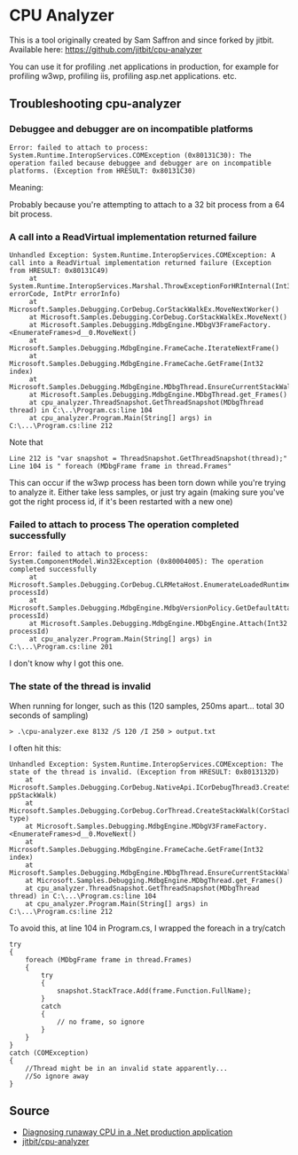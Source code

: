 # CPU Analyzer

This is a tool originally created by Sam Saffron and since forked by jitbit. Available here: <https://github.com/jitbit/cpu-analyzer>

You can use it for profiling .net applications in production, for example for profiling w3wp, profiling iis, profiling asp.net applications. etc.


## Troubleshooting cpu-analyzer


### Debuggee and debugger are on incompatible platforms

	Error: failed to attach to process: System.Runtime.InteropServices.COMException (0x80131C30): The operation failed because debuggee and debugger are on incompatible platforms. (Exception from HRESULT: 0x80131C30)

Meaning:

Probably because you're attempting to attach to a 32 bit process from a 64 bit process.



### A call into a ReadVirtual implementation returned failure

	Unhandled Exception: System.Runtime.InteropServices.COMException: A call into a ReadVirtual implementation returned failure (Exception from HRESULT: 0x80131C49)
		 at System.Runtime.InteropServices.Marshal.ThrowExceptionForHRInternal(Int32 errorCode, IntPtr errorInfo)
		 at Microsoft.Samples.Debugging.CorDebug.CorStackWalkEx.MoveNextWorker()
		 at Microsoft.Samples.Debugging.CorDebug.CorStackWalkEx.MoveNext()
		 at Microsoft.Samples.Debugging.MdbgEngine.MDbgV3FrameFactory.<EnumerateFrames>d__0.MoveNext()
		 at Microsoft.Samples.Debugging.MdbgEngine.FrameCache.IterateNextFrame()
		 at Microsoft.Samples.Debugging.MdbgEngine.FrameCache.GetFrame(Int32 index)
		 at Microsoft.Samples.Debugging.MdbgEngine.MDbgThread.EnsureCurrentStackWalker()
		 at Microsoft.Samples.Debugging.MdbgEngine.MDbgThread.get_Frames()
		 at cpu_analyzer.ThreadSnapshot.GetThreadSnapshot(MDbgThread thread) in C:\..\Program.cs:line 104
		 at cpu_analyzer.Program.Main(String[] args) in C:\...\Program.cs:line 212

Note that

	Line 212 is "var snapshot = ThreadSnapshot.GetThreadSnapshot(thread);"
	Line 104 is " foreach (MDbgFrame frame in thread.Frames"


This can occur if the w3wp process has been torn down while you're trying to analyze it. Either take less samples, or just try again (making sure you've got the right process id, if it's been restarted with a new one)


### Failed to attach to process The operation completed successfully


	Error: failed to attach to process: System.ComponentModel.Win32Exception (0x80004005): The operation completed successfully
		 at Microsoft.Samples.Debugging.CorDebug.CLRMetaHost.EnumerateLoadedRuntimes(Int32 processId)
		 at Microsoft.Samples.Debugging.MdbgEngine.MdbgVersionPolicy.GetDefaultAttachVersion(Int32 processId)
		 at Microsoft.Samples.Debugging.MdbgEngine.MDbgEngine.Attach(Int32 processId)
		 at cpu_analyzer.Program.Main(String[] args) in C:\...\Program.cs:line 201

I don't know why I got this one.


### The state of the thread is invalid

When running for longer, such as this (120 samples, 250ms apart... total 30 seconds of sampling)

	> .\cpu-analyzer.exe 8132 /S 120 /I 250 > output.txt

I often hit this:

	Unhandled Exception: System.Runtime.InteropServices.COMException: The state of the thread is invalid. (Exception from HRESULT: 0x8013132D)
		at Microsoft.Samples.Debugging.CorDebug.NativeApi.ICorDebugThread3.CreateStackWalk(ICorDebugStackWalk& ppStackWalk)
		at Microsoft.Samples.Debugging.CorDebug.CorThread.CreateStackWalk(CorStackWalkType type)
		at Microsoft.Samples.Debugging.MdbgEngine.MDbgV3FrameFactory.<EnumerateFrames>d__0.MoveNext()
		at Microsoft.Samples.Debugging.MdbgEngine.FrameCache.GetFrame(Int32 index)
		at Microsoft.Samples.Debugging.MdbgEngine.MDbgThread.EnsureCurrentStackWalker()
		at Microsoft.Samples.Debugging.MdbgEngine.MDbgThread.get_Frames()
		at cpu_analyzer.ThreadSnapshot.GetThreadSnapshot(MDbgThread thread) in C:\...\Program.cs:line 104
		at cpu_analyzer.Program.Main(String[] args) in C:\...\Program.cs:line 212


To avoid this, at line 104 in Program.cs,  I wrapped the foreach in a try/catch

	try
	{
		foreach (MDbgFrame frame in thread.Frames)
		{
			try
			{
				snapshot.StackTrace.Add(frame.Function.FullName);
			}
			catch
			{
				// no frame, so ignore
			}
		}
	}
	catch (COMException)
	{
		//Thread might be in an invalid state apparently...
		//So ignore away
	}


## Source

- [Diagnosing runaway CPU in a .Net production application](https://samsaffron.com/archive/2009/11/11/Diagnosing+runaway+CPU+in+a+Net+production+application)
- [jitbit/cpu-analyzer](https://github.com/jitbit/cpu-analyzer)
